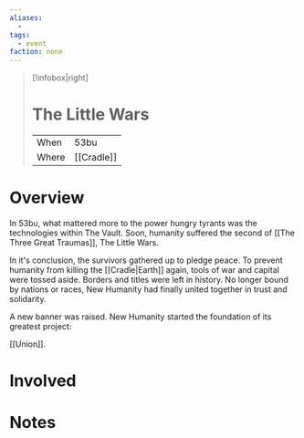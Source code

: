 ```yaml
---
aliases:
  -
tags:
  - event
faction: none
---
```


> [!infobox|right] 
> # The Little Wars
> | | |
> | ---- | ---- |
> | When | 53bu |
> | Where | [[Cradle]] |

# Overview
In 53bu, what mattered more to the power hungry tyrants was the technologies within The Vault. Soon, humanity suffered the second of [[The Three Great Traumas]], The Little Wars.

In it's conclusion, the survivors gathered up to pledge peace. To prevent humanity from killing the [[Cradle|Earth]] again, tools of war and capital were tossed aside. Borders and titles were left in history. No longer bound by nations or races, New Humanity had finally united together in trust and solidarity.

A new banner was raised. New Humanity started the foundation of its greatest project:

[[Union]].

# Involved

# Notes


